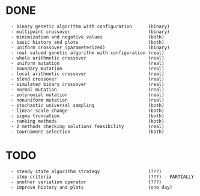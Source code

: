 # DONE 

      - binary genetic algorithm with configuration      (binary)
      - multipoint crossover                             (binary)
      - minimization and negative values                 (both)
      - basic history and plots                          (both)
	  - uniform crossover (parameterized)                (binary)
	  - real valued genetic algorithm with configuration (real)
	  - whole arithmetic crossover                       (real)
	  - uniform mutation                                 (real)
	  - boundary mutation                                (real)
	  - local arithmetic crossover                       (real)
	  - blend crossover                                  (real)
	  - simulated binary crossover                       (real)
      - normal mutation                                  (real)
	  - polynomial mutation                              (real)
	  - nonuniform mutation                              (real)
	  - stochastic universal sampling                    (both)
	  - linear scale change                              (both)
	  - sigma truncation                                 (both)
	  - ranking methods                                  (both)
	  - 2 methods checking solutions feasibility         (real)
	  - tournament selection                             (both)

# TODO 

	  - steady state algorithm strategy                  (???)
	  - stop criteria                                    (???) - PARTIALLY
	  - another variation operator                       (???)
      - improve history and plots                        (one day)
